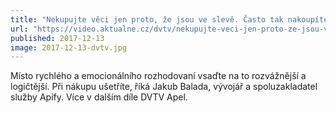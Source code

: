 ```yaml
---
title: "Nekupujte věci jen proto, že jsou ve slevě. Často tak nakoupíte dokonce dráž, říká Balada"
url: "https://video.aktualne.cz/dvtv/nekupujte-veci-jen-proto-ze-jsou-ve-sleve-casto-tak-nakoupit/r~5d1c7aeee00d11e7afac0cc47ab5f122/"
published: 2017-12-13
image: 2017-12-13-dvtv.jpg
---
```


Místo rychlého a emocionálního rozhodovaní vsaďte na to rozvážnější a logičtější. Při nákupu ušetříte, říká Jakub Balada, vývojář a spoluzakladatel služby Apify. Více v&nbsp;dalším díle DVTV&nbsp;Apel.
